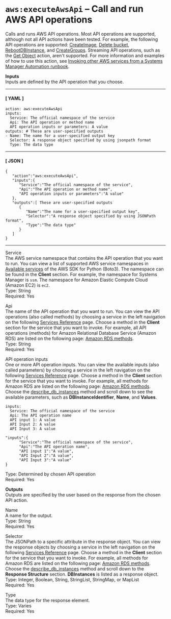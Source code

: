 # `aws:executeAwsApi` – Call and run AWS API operations<a name="automation-action-executeAwsApi"></a>

Calls and runs AWS API operations\. Most API operations are supported, although not all API actions have been tested\. For example, the following API operations are supported: [CreateImage](https://docs.aws.amazon.com/AWSEC2/latest/APIReference/API_CreateImage.html), [Delete bucket](https://docs.aws.amazon.com/AmazonS3/latest/API/RESTBucketDELETE.html), [RebootDBInstance](https://docs.aws.amazon.com/AmazonRDS/latest/APIReference/API_RebootDBInstance.html), and [CreateGroups](https://docs.aws.amazon.com/IAM/latest/APIReference/API_CreateGroup.html)\. Streaming API operations, such as the [Get Object](https://docs.aws.amazon.com/AmazonS3/latest/API/RESTObjectGET.html) action, aren't supported\. For more information and examples of how to use this action, see [Invoking other AWS services from a Systems Manager Automation runbook](automation-aws-apis-calling.md)\.

**Inputs**  
Inputs are defined by the API operation that you choose\. 

------
#### [ YAML ]

```
action: aws:executeAwsApi
inputs:
  Service: The official namespace of the service
  Api: The API operation or method name
  API operation inputs or parameters: A value
outputs: # These are user-specified outputs
- Name: The name for a user-specified output key
  Selector: A response object specified by using jsonpath format
  Type: The data type
```

------
#### [ JSON ]

```
{
   "action":"aws:executeAwsApi",
   "inputs":{
      "Service":"The official namespace of the service",
      "Api":"The API operation or method name",
      "API operation inputs or parameters":"A value"
   },
   "outputs":[ These are user-specified outputs
      {
         "Name":"The name for a user-specified output key",
         "Selector":"A response object specified by using JSONPath format",
         "Type":"The data type"
      }
   ]
}
```

------

Service  
The AWS service namespace that contains the API operation that you want to run\. You can view a list of supported AWS service namespaces in [Available services](http://boto3.amazonaws.com/v1/documentation/api/latest/reference/services/index.html) of the AWS SDK for Python \(Boto3\)\. The namespace can be found in the **Client** section\. For example, the namespace for Systems Manager is `ssm`\. The namespace for Amazon Elastic Compute Cloud \(Amazon EC2\) is `ec2`\.  
Type: String  
Required: Yes

Api  
The name of the API operation that you want to run\. You can view the API operations \(also called methods\) by choosing a service in the left navigation on the following [Services Reference](http://boto3.amazonaws.com/v1/documentation/api/latest/reference/services/index.html) page\. Choose a method in the **Client** section for the service that you want to invoke\. For example, all API operations \(methods\) for Amazon Relational Database Service \(Amazon RDS\) are listed on the following page: [Amazon RDS methods](http://boto3.amazonaws.com/v1/documentation/api/latest/reference/services/rds.html)\.  
Type: String  
Required: Yes

API operation inputs  
One or more API operation inputs\. You can view the available inputs \(also called parameters\) by choosing a service in the left navigation on the following [Services Reference](http://boto3.amazonaws.com/v1/documentation/api/latest/reference/services/index.html) page\. Choose a method in the **Client** section for the service that you want to invoke\. For example, all methods for Amazon RDS are listed on the following page: [Amazon RDS methods](http://boto3.amazonaws.com/v1/documentation/api/latest/reference/services/rds.html)\. Choose the [describe\_db\_instances](http://boto3.amazonaws.com/v1/documentation/api/latest/reference/services/rds.html#RDS.Client.describe_db_instances) method and scroll down to see the available parameters, such as **DBInstanceIdentifier**, **Name**, and **Values**\.  

```
inputs:
  Service: The official namespace of the service
  Api: The API operation name
  API input 1: A value
  API Input 2: A value
  API Input 3: A value
```

```
"inputs":{
      "Service":"The official namespace of the service",
      "Api":"The API operation name",
      "API input 1":"A value",
      "API Input 2":"A value",
      "API Input 3":"A value"
}
```
Type: Determined by chosen API operation  
Required: Yes

**Outputs**  
Outputs are specified by the user based on the response from the chosen API action\.

Name  
A name for the output\.  
Type: String  
Required: Yes

Selector  
The JSONPath to a specific attribute in the response object\. You can view the response objects by choosing a service in the left navigation on the following [Services Reference](http://boto3.amazonaws.com/v1/documentation/api/latest/reference/services/index.html) page\. Choose a method in the **Client** section for the service that you want to invoke\. For example, all methods for Amazon RDS are listed on the following page: [Amazon RDS methods](http://boto3.amazonaws.com/v1/documentation/api/latest/reference/services/rds.html)\. Choose the [describe\_db\_instances](http://boto3.amazonaws.com/v1/documentation/api/latest/reference/services/rds.html#RDS.Client.describe_db_instances) method and scroll down to the **Response Structure** section\. **DBInstances** is listed as a response object\.  
Type: Integer, Boolean, String, StringList, StringMap, or MapList  
Required: Yes

Type  
The data type for the response element\.  
Type: Varies  
Required: Yes